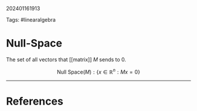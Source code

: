 202401161913

Tags: #linearalgebra 

# Null-Space
The set of all vectors that [[matrix]] $M$ sends to $0$.

$$
\text{Null Space}(M): \{x \in \mathbb{R}^n : Mx = 0\}
$$

---
# References
